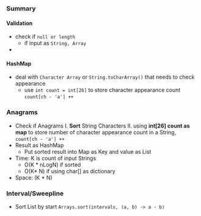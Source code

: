 ### Summary
#### Validation
 - check if `null or length`
	 - if input as `String, Array`
 - 
#### HashMap
- deal with `Character Array` or `String.toCharArray()` that needs to check appearance
	- use `int count = int[26]` to store character appearance count `count[ch - 'a'] ++`
###  Anagrams
- Check if Anagrams
	I. **Sort** String Characters 
	II. using **int[26] count as map** to store number of character appearance count in a String, `count[ch - 'a'] ++`
- Result as HashMap
	- Put sorted result into Map as Key and value as List<String>
- Time: K is count of input Strings
	- O(K * nLogN)  if sorted
	- O(K* N) if using char[] as dictionary
- Space: (K * N)
### Interval/Sweepline
- Sort List by start `Arrays.sort(intervals, (a, b) -> a - b)`
<!--stackedit_data:
eyJoaXN0b3J5IjpbLTE0NzU5MDM3MzYsLTE4NTM1MTQ4NjQsLT
IzMzY2Mzk3NSwyOTA0NjM5NSwtMTU2MjU5Mjg3MCwtNTAwMzU4
MTE1XX0=
-->